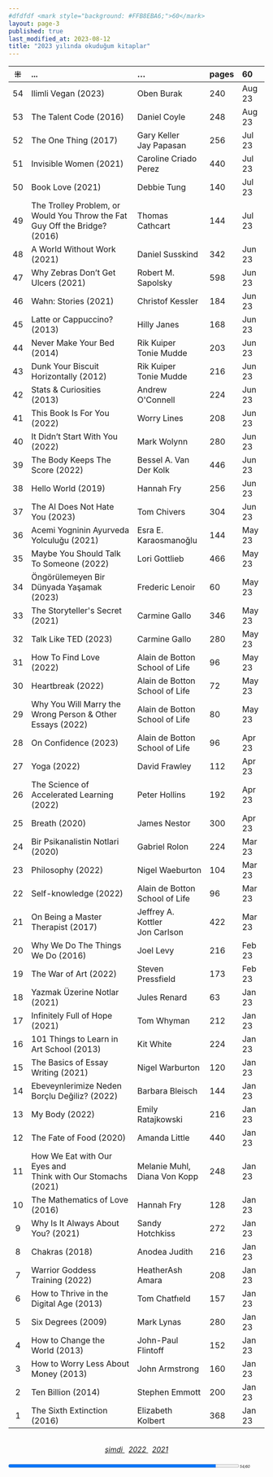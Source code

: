 ```yaml
---
#dfdfdf <mark style="background: #FFB8EBA6;">60</mark> 
layout: page-3
published: true
last_modified_at: 2023-08-12
title: "2023 yılında okuduğum kitaplar"  
---
```


| ⁜ | ... | … | pages | 60 |
|:---:|:---- |:---- |:---- |:---- |
| 54 | Ilimli Vegan (2023) | Oben Burak | 240 | Aug 23 | 
| 53 | The Talent Code (2016) | Daniel Coyle | 248 | Aug 23 | 
| 52 | The One Thing (2017) | Gary Keller <br /> Jay Papasan | 256 | Jul 23 | 
| 51 | Invisible Women (2021) | Caroline Criado Perez | 440 | Jul 23 |
| 50 | Book Love (2021) | Debbie Tung | 140 | Jul 23 |
| 49 | The Trolley Problem, or Would You Throw the Fat Guy Off the Bridge? (2016) | Thomas Cathcart | 144 | Jul 23 |
| 48 | A World Without Work (2021) | Daniel Susskind | 342 | Jun 23 |
| 47 | Why Zebras Don’t Get Ulcers (2021) | Robert M. Sapolsky | 598 | Jun 23 |
| 46 | Wahn: Stories (2021) | Christof Kessler | 184 | Jun 23 |
| 45 | Latte or Cappuccino? (2013) | Hilly Janes | 168 | Jun 23 |
| 44 | Never Make Your Bed (2014) | Rik Kuiper <br /> Tonie Mudde | 203 | Jun 23 |
| 43 | Dunk Your Biscuit Horizontally (2012) | Rik Kuiper <br /> Tonie Mudde | 216 | Jun 23 |
| 42 | Stats & Curiosities (2013) | Andrew O'Connell | 224 | Jun 23 |
| 41 | This Book Is For You (2022) | Worry Lines | 208 | Jun 23 |
| 40 | It Didn’t Start With You (2022) | Mark Wolynn | 280 | Jun 23 |
| 39 | The Body Keeps The Score (2022) | Bessel A. Van Der Kolk | 446 | Jun 23 |
| 38 | Hello World (2019) | Hannah Fry | 256 | Jun 23 |
| 37 | The AI Does Not Hate You (2023) | Tom Chivers | 304 | Jun 23 |
| 36 | Acemi Yogninin Ayurveda Yolculuğu (2021) | Esra E. Karaosmanoğlu | 144 | May 23 |
| 35 | Maybe You Should Talk To Someone (2022) | Lori Gottlieb | 466 | May 23 |
| 34 | Öngörülemeyen Bir Dünyada Yaşamak (2023) | Frederic Lenoir | 60 | May 23 |
| 33 | The Storyteller's Secret (2021) | Carmine Gallo | 346 | May 23 |
| 32 | Talk Like TED (2023) | Carmine Gallo | 280 | May 23 |
| 31 | How To Find Love (2022) | Alain de Botton <br /> School of Life | 96 | May 23 |
| 30 | Heartbreak (2022) | Alain de Botton <br /> School of Life | 72 | May 23 |
| 29 | Why You Will Marry the Wrong Person & Other Essays (2022) | Alain de Botton <br /> School of Life | 80 | May 23 |
| 28 | On Confidence (2023) | Alain de Botton <br /> School of Life | 96 | Apr 23 |
| 27 | Yoga (2022) | David Frawley | 112 | Apr 23 |
| 26 | The Science of Accelerated Learning (2022) | Peter Hollins | 192 | Apr 23 |
| 25 | Breath (2020) | James Nestor | 300 | Apr 23 |
| 24 | Bir Psikanalistin Notlari (2020) | Gabriel Rolon | 224 | Mar 23 |
| 23 | Philosophy (2022) | Nigel Waeburton | 104 | Mar 23 |
| 22 | Self-knowledge (2022) | Alain de Botton <br /> School of Life | 96 | Mar 23 |
| 21 | On Being a Master Therapist (2017) | Jeffrey A. Kottler <br /> Jon Carlson | 422 | Mar 23 | 
| 20 | Why We Do The Things We Do (2016) | Joel Levy | 216 | Feb 23 |
| 19 | The War of Art (2022) | Steven Pressfield | 173 | Feb 23 |
| 18 | Yazmak Üzerine Notlar (2021) | Jules Renard | 63 | Jan 23 |
| 17 | Infinitely Full of Hope (2021) | Tom Whyman | 212 | Jan 23 |
| 16 | 101 Things to Learn in Art School (2013) | Kit White | 224 | Jan 23 |
| 15 | The Basics of Essay Writing (2021) | Nigel Warburton | 120 | Jan 23 |
| 14 | Ebeveynlerimize Neden Borçlu Değiliz? (2022) | Barbara Bleisch | 144 | Jan 23 |
| 13 | My Body (2022) | Emily Ratajkowski | 216 | Jan 23 |
| 12 | The Fate of Food (2020) | Amanda Little | 440 | Jan 23 |
| 11 | How We Eat with Our Eyes and <br /> Think with Our Stomachs (2021) | Melanie Muhl, <br /> Diana Von Kopp | 248 | Jan 23 |
| 10 | The Mathematics of Love (2016) | Hannah Fry | 128 | Jan 23 |
| 9 | Why Is It Always About You? (2021) | Sandy Hotchkiss | 272 | Jan 23 |
| 8 | Chakras (2018) | Anodea Judith | 216 | Jan 23 |
| 7 | Warrior Goddess Training (2022) | HeatherAsh Amara | 208 | Jan 23 |
| 6 | How to Thrive in the Digital Age (2013) | Tom Chatfıeld | 157 | Jan 23 |
| 5 | Six Degrees (2009) | Mark Lynas | 280 | Jan 23 |
| 4 | How to Change the World (2013) | John-Paul Flintoff | 152 | Jan 23 |
| 3 | How to Worry Less About Money (2013) | John Armstrong | 160 | Jan 23 |
| 2 | Ten Billion (2014) | Stephen Emmott | 200 | Jan 23 |
| 1 | The Sixth Extinction (2016) | Elizabeth Kolbert | 368 | Jan 23 |
  
  <br>
<center>
<span class="link1" style="font-style: italic;"><a href="/now" title='şimdi'>şimdi </a></span> &nbsp;
<span class="link1" style="font-style: italic;"><a href="/2022" title='2022'>2022 </a></span> &nbsp; <span class="link1" style="font-style: italic;"><a href="/2021" title='2021'>2021 </a></span>
</center>

  <br>
<div><progress title="54/60" value="54" max="60" style="width: 90%;"></progress><span style="font-size: 50%; width: 5%; font-style: italic;" title="reading challenge 2023"> 54/60</span></div>
<div style="clear: both"></div>
